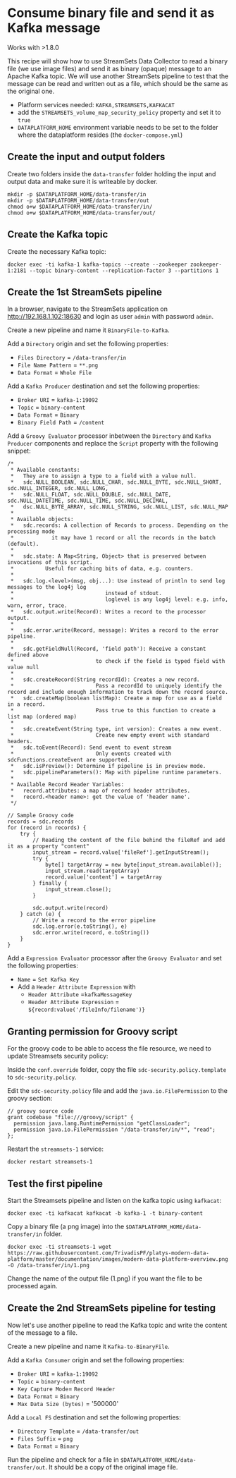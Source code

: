# Consume binary file and send it as Kafka message

Works with >1.8.0

This recipe will show how to use StreamSets Data Collector to read a binary file (we use image files) and send it as binary (opaque) message to an Apache Kafka topic. We will use another StreamSets pipeline to test that the message can be read and written out as a file, which should be the same as the original one.

* Platform services needed: `KAFKA,STREAMSETS,KAFKACAT`
* add the `STREAMSETS_volume_map_security_policy` property and set it to `true`
* `DATAPLATFORM_HOME` environment variable needs to be set to the folder where the dataplatform resides (the `docker-compose.yml`)

## Create the input and output folders

Create two folders inside the `data-transfer` folder holding the input and output data and make sure it is writeable by docker.

```
mkdir -p $DATAPLATFORM_HOME/data-transfer/in
mkdir -p $DATAPLATFORM_HOME/data-transfer/out
chmod o+w $DATAPLATFORM_HOME/data-transfer/in/
chmod o+w $DATAPLATFORM_HOME/data-transfer/out/
```

## Create the Kafka topic

Create the necessary Kafka topic:

```
docker exec -ti kafka-1 kafka-topics --create --zookeeper zookeeper-1:2181 --topic binary-content --replication-factor 3 --partitions 1
```

## Create the 1st StreamSets pipeline

In a browser, navigate to the StreamSets application on <http://192.168.1.102:18630> and login as user `admin` with password `admin`. 

Create a new pipeline and name it `BinaryFile-to-Kafka`. 

Add a `Directory` origin and set the following properties:

* `Files Directory` = `/data-transfer/in`
* `File Name Pattern` = `**.png`
* `Data Format` = `Whole File`

Add a `Kafka Producer` destination and set the following properties:

* `Broker URI` = `kafka-1:19092`
* `Topic` = `binary-content`
* `Data Format` = `Binary`
* `Binary Field Path` = `/content`

Add a `Groovy Evaluator` processor inbetween the `Directory` and `Kafka Producer` components and replace the `Script` property with the following snippet:

```
/*
 * Available constants:
 *   They are to assign a type to a field with a value null.
 *   sdc.NULL_BOOLEAN, sdc.NULL_CHAR, sdc.NULL_BYTE, sdc.NULL_SHORT, sdc.NULL_INTEGER, sdc.NULL_LONG,
 *   sdc.NULL_FLOAT, sdc.NULL_DOUBLE, sdc.NULL_DATE, sdc.NULL_DATETIME, sdc.NULL_TIME, sdc.NULL_DECIMAL,
 *   dsc.NULL_BYTE_ARRAY, sdc.NULL_STRING, sdc.NULL_LIST, sdc.NULL_MAP
 *
 * Available objects:
 *   sdc.records: A collection of Records to process. Depending on the processing mode
 *            it may have 1 record or all the records in the batch (default).
 *
 *   sdc.state: A Map<String, Object> that is preserved between invocations of this script.
 *          Useful for caching bits of data, e.g. counters.
 *
 *   sdc.log.<level>(msg, obj...): Use instead of println to send log messages to the log4j log
 *                             instead of stdout.
 *                             loglevel is any log4j level: e.g. info, warn, error, trace.
 *   sdc.output.write(Record): Writes a record to the processor output.
 *
 *   sdc.error.write(Record, message): Writes a record to the error pipeline.
 *
 *   sdc.getFieldNull(Record, 'field path'): Receive a constant defined above
 *                          to check if the field is typed field with value null
 *
 *   sdc.createRecord(String recordId): Creates a new record.
 *                          Pass a recordId to uniquely identify the record and include enough information to track down the record source.
 *   sdc.createMap(boolean listMap): Create a map for use as a field in a record.
 *                          Pass true to this function to create a list map (ordered map)
 *
 *   sdc.createEvent(String type, int version): Creates a new event.
 *                          Create new empty event with standard headers.
 *   sdc.toEvent(Record): Send event to event stream
 *                          Only events created with sdcFunctions.createEvent are supported.
 *   sdc.isPreview(): Determine if pipeline is in preview mode.
 *   sdc.pipelineParameters(): Map with pipeline runtime parameters.
 *
 * Available Record Header Variables:
 *   record.attributes: a map of record header attributes.
 *   record.<header name>: get the value of 'header name'.
 */

// Sample Groovy code
records = sdc.records
for (record in records) {
    try {
        // Reading the content of the file behind the fileRef and add it as a property "content"
        input_stream = record.value['fileRef'].getInputStream();
        try {
            byte[] targetArray = new byte[input_stream.available()];
            input_stream.read(targetArray)
            record.value['content'] = targetArray
        } finally {
            input_stream.close();
        }      
         
        sdc.output.write(record)
    } catch (e) {
        // Write a record to the error pipeline
        sdc.log.error(e.toString(), e)
        sdc.error.write(record, e.toString())
    }
}
```

Add a `Expression Evaluator` processor after the `Groovy Evaluator` and set the following properties:

* `Name` = `Set Kafka Key`
* Add a `Header Attribute Expression` with
  * `Header Attribute` =`kafkaMessageKey`
  * `Header Attribute Expression` = `${record:value('/fileInfo/filename')}`

## Granting permission for Groovy script

For the groovy code to be able to access the file resource, we need to update Streamsets security policy:

Inside the `conf.override` folder, copy the file `sdc-security.policy.template` to `sdc-security.policy`.

Edit the `sdc-security.policy` file and add the `java.io.FilePermission` to the groovy section:

```
// groovy source code
grant codebase "file:///groovy/script" { 
  permission java.lang.RuntimePermission "getClassLoader";
  permission java.io.FilePermission "/data-transfer/in/*", "read";
};
```

Restart the `streamsets-1` service: 

```
docker restart streamsets-1
```

## Test the first pipeline

Start the Streamsets pipeline and listen on the kafka topic using `kafkacat`:

```
docker exec -ti kafkacat kafkacat -b kafka-1 -t binary-content
```

Copy a binary file (a png image) into the `$DATAPLATFORM_HOME/data-transfer/in` folder. 

```
docker exec -ti streamsets-1 wget https://raw.githubusercontent.com/TrivadisPF/platys-modern-data-platform/master/documentation/images/modern-data-platform-overview.png -O /data-transfer/in/1.png
```

Change the name of the output file (1.png) if you want the file to be processed again. 

## Create the 2nd StreamSets pipeline for testing

Now let's use another pipeline to read the Kafka topic and write the content of the message to a file. 

Create a new pipeline and name it `Kafka-to-BinaryFile`. 

Add a `Kafka Consumer` origin and set the following properties:

* `Broker URI` = `kafka-1:19092`
* `Topic` = `binary-content`
* `Key Capture Mode`= `Record Header`
* `Data Format` = `Binary`
* `Max Data Size (bytes)` = '500000' 

Add a `Local FS` destination and set the following properties:

* `Directory Template` = `/data-transfer/out`
* `Files Suffix` = `png`
* `Data Format` = `Binary`

Run the pipeline and check for a file in `$DATAPLATFORM_HOME/data-transfer/out`. It should be a copy of the original image file.
